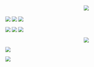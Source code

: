 <!--循环打字小动画-->
<h1 align="center">
  <a href="https://sunguoqi.com/">
    <img src="https://readme-typing-svg.herokuapp.com/?lines=console.log(%22Hello%2C%20World!%22);果然是人英帅靓正&center=true&size=27">
  </a>
</h1>

<!--徽章图标-->
<span >
 <img  src="https://img.shields.io/badge/-HTML5-E34F26?style=flat-square&logo=html5&logoColor=white" />
 <img  src="https://img.shields.io/badge/-CSS3-1572B6?style=flat-square&logo=css3" />
 <img  src="https://img.shields.io/badge/-JavaScript-oringe?style=flat-square&logo=javascript" />
</span>

![](https://img.shields.io/badge/-HTML5-E34F26?style=flat-square&logo=html5&logoColor=white)
![](https://img.shields.io/badge/-CSS3-1572B6?style=flat-square&logo=css3)
![](https://img.shields.io/badge/-JavaScript-oringe?style=flat-square&logo=javascript)

<!--visitors-->
<div align="center">
    <img  src="https://visitor-badge.glitch.me/badge?page_id=sun0225SUN" />
</div>

![](https://visitor-badge.glitch.me/badge?page_id=know-a-little-sir)


<!--最近在spotify所听过的音乐-->
<img src="https://spotify-github-profile.vercel.app/api/view?uid=31k53kp6hgkbovg72427dya5av44&cover_image=true&theme=default&show_offline=false&background_color=121212" />
